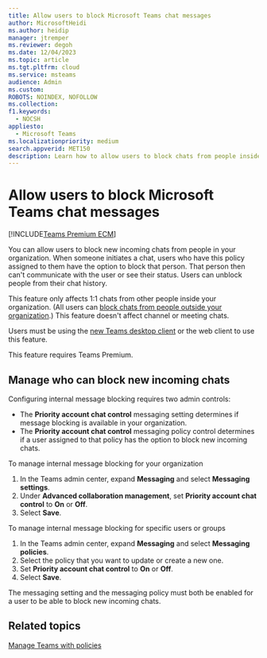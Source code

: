 ```yaml
---
title: Allow users to block Microsoft Teams chat messages
author: MicrosoftHeidi
ms.author: heidip
manager: jtremper
ms.reviewer: degoh
ms.date: 12/04/2023
ms.topic: article
ms.tgt.pltfrm: cloud
ms.service: msteams
audience: Admin
ms.custom: 
ROBOTS: NOINDEX, NOFOLLOW
ms.collection: 
f1.keywords: 
  - NOCSH
appliesto: 
  - Microsoft Teams
ms.localizationpriority: medium
search.appverid: MET150
description: Learn how to allow users to block chats from people inside your organization.
---
```


# Allow users to block Microsoft Teams chat messages

[!INCLUDE[Teams Premium ECM](includes/teams-premium-ecm.md)]

You can allow users to block new incoming chats from people in your organization. When someone initiates a chat, users who have this policy assigned to them have the option to block that person. That person then can't communicate with the user or see their status. Users can unblock people from their chat history.

This feature only affects 1:1 chats from other people inside your organization. (All users can [block chats from people outside your organization](https://support.microsoft.com/office/5b590992-c938-4ed9-933b-37ee1fb84d32).) This feature doesn't affect channel or meeting chats.

Users must be using the [new Teams desktop client](new-teams-desktop-admin.md) or the web client to use this feature.

This feature requires Teams Premium.

## Manage who can block new incoming chats

Configuring internal message blocking requires two admin controls:
- The **Priority account chat control** messaging setting determines if message blocking is available in your organization.
- The **Priority account chat control** messaging policy control determines if a user assigned to that policy has the option to block new incoming chats.

To manage internal message blocking for your organization
1. In the Teams admin center, expand **Messaging** and select **Messaging settings**.
1. Under **Advanced collaboration management**, set **Priority account chat control** to **On** or **Off**.
1. Select **Save**.

To manage internal message blocking for specific users or groups
1. In the Teams admin center, expand **Messaging** and select **Messaging policies**.
1. Select the policy that you want to update or create a new one.
1. Set **Priority account chat control** to **On** or **Off**.
1. Select **Save**.

The messaging setting and the messaging policy must both be enabled for a user to be able to block new incoming chats.

## Related topics

[Manage Teams with policies](manage-teams-with-policies.md)
